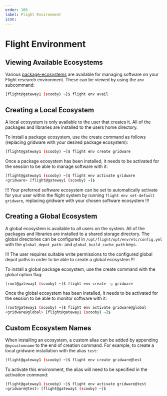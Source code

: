 ```yaml
---
order: 100
label: Flight Environment
icon: 
---
```



# Flight Environment


## Viewing Available Ecosystems

Various [package-ecosystems](/re/flight_user_suite/ecosystems/package_ecosystems/#package-ecosystems) are available for managing software on your Flight research environment. These can be viewed by using the `env` subcommand:



```bash
[flight@gateway1 (scooby) ~]$ flight env avail
```

## Creating a Local Ecosystem

A local ecosystem is only available to the user that creates it. All of the packages and libraries are installed to the users home directory.

To install a package ecosystem, use the create command as follows (replacing gridware with your desired package ecosystem):

```bash
[flight@gateway1 (scooby) ~]$ flight env create gridware
```

Once a package ecosystem has been installed, it needs to be activated for the session to be able to manage software with it:

```bash
[flight@gateway1 (scooby) ~]$ flight env activate gridware
<gridware> [flight@gateway1 (scooby) ~]$
```
!!!
Your preferred software ecosystem can be set to automatically activate for your user within the flight system by running `flight env set-default gridware`, replacing gridware with your chosen software ecosystem
!!!

## Creating a Global Ecosystem

A global ecosystem is available to all users on the system. All of the packages and libraries are installed to a shared storage directory. The global directories can be configured in ``/opt/flight/opt/env/etc/config.yml`` with the `global_depot_path:` and ``global_build_cache_path`` keys.

!!!
The user requires suitable write permissions to the configured global depot paths in order to be able to create a global ecosystem
!!!

To install a global package ecosystem, use the create command with the global option flag:

```bash
[root@gateway1 (scooby) ~]$ flight env create -g gridware
```

Once the global ecosystem has been installed, it needs to be activated for the session to be able to monitor software with it:

```bash
[root@gateway1 (scooby) ~]$ flight env activate gridware@global
<gridware@global> [flight@gateway1 (scooby) ~]$
```

## Custom Ecosystem Names


When installing an ecosystem, a custom alias can be added by appending ``@mycustomname`` to the end of creation command. For example, to create a local gridware installation with the alias `test`:

```bash
[flight@gateway1 (scooby) ~]$ flight env create gridware@test
```

To activate this environment, the alias will need to be specified in the activation command:

```bash
[flight@gateway1 (scooby) ~]$ flight env activate gridware@test
<gridware@test> [flight@gateway1 (scooby) ~]$
```

